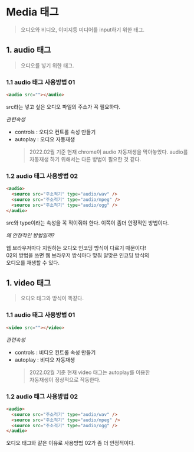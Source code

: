 # Media 태그

> 오디오와 비디오, 이미지등 미디어를 input하기 위한 태그.

## 1. audio 태그

> 오디오를 넣기 위한 태그.

### 1.1 audio 태그 사용방법 01

```html
<audio src=""></audio>
```

src라는 넣고 싶은 오디오 파일의 주소가 꼭 필요하다.

_관련속성_

- controls : 오디오 컨트롤 속성 만들기
- autoplay : 오디오 자동재생
  > 2022.02월 기준 현재 chrome이 audio 자동재생을 막아놓았다.
  > audio를 자동재생 하기 위해서는 다른 방법이 필요한 것 같다.

### 1.2 audio 태그 사용방법 02

```html
<audio>
  <source src="주소적기" type="audio/wav" />
  <source src="주소적기" type="audio/mpeg" />
  <source src="주소적기" type="audio/ogg" />
</audio>
```

src와 type이라는 속성을 꼭 적이줘야 한다.
이쪽이 좀더 안정적인 방법이다.

_왜 안정적인 방법일까?_

웹 브라우저마다 지원하는 오디오 인코딩 방식이 다르기 때문이다!  
02의 방법을 쓰면 웹 브라우저 방식마다 맞춰 알맞은 인코딩 방식의  
오디오를 재생할 수 있다.

## 1. video 태그

> 오디오 태그와 방식이 똑같다.

### 1.1 audio 태그 사용방법 01

```html
<video src=""></video>
```

_관련속성_

- controls : 비디오 컨트롤 속성 만들기
- autoplay : 비디오 자동재생
  > 2022.02월 기준 현재 video 태그는 autoplay를 이용한  
  > 자동재생이 정상적으로 작동한다.

### 1.2 audio 태그 사용방법 02

```html
<audio>
  <source src="주소적기" type="audio/wav" />
  <source src="주소적기" type="audio/mpeg" />
  <source src="주소적기" type="audio/ogg" />
</audio>
```

오디오 태그와 같은 이유로 사용방법 02가 좀 더 안정적이다.
